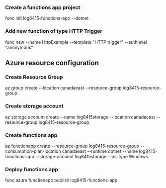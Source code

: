 ### Create a functions app project
func init log8415-functions-app --dotnet

### Add new function of type HTTP Trigger
func new --name HttpExample --template "HTTP trigger" --authlevel "anonymous"

## Azure resource configuration
### Create Resource Group
az group create --location canadaeast --resource-group log8415-resource-group

### Create storage account
az storage account create --name log8415storage --location canadaeast --resource-group log8415-resource-group

### Create functions app
az functionapp create --resource-group log8415-resource-group --consumption-plan-location canadaeast --runtime dotnet --name log8415-functions-app --storage-account log8415storage --os-type Windows

### Deploy functions app
func azure functionapp publish log8415-functions-app